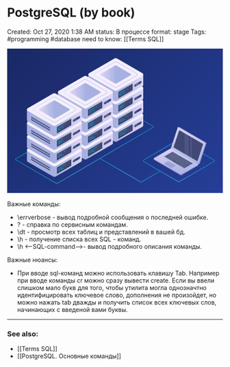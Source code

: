 # PostgreSQL (by book)

Created: Oct 27, 2020 1:38 AM
status: В процессе
format: stage
Tags: #programming #database
need to know: [[Terms SQL]]

![PostgreSQL%20(by%20book)%2089cf03444096409d935bc2b1b7d1f78f/Untitled.png](Images/Programming/PostgreSQL%20(by%20book)%2089cf03444096409d935bc2b1b7d1f78f/Untitled.png)

Важные команды:

- \errverbose - вывод подробной сообщения о последней ошибке.
- \? - справка по сервисным командам.
- \dt - просмотр всех таблиц и представлений в вашей бд.
- \h - получение списка всех SQL - команд.
- \h <--SQL-command-->- вывод подробного описания команды.

Важные нюансы:

- При вводе sql-команд можно использовать клавишу Tab. Например при вводе команды сr можно сразу вывести create. Если вы ввели слишком мало букв для того, чтобы утилита могла однозначтно идентифицировать ключевое слово, дополнения не произойдет, но можно нажать tab дважды и получить список всех ключевых слов, начинающих с введеной вами буквы.

---
### See also: 
- [[Terms SQL]]
- [[PostgreSQL. Основные команды]]